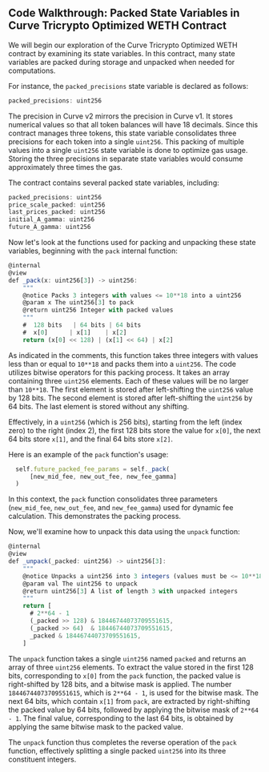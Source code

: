 ## Code Walkthrough: Packed State Variables in Curve Tricrypto Optimized WETH Contract

We will begin our exploration of the Curve Tricrypto Optimized WETH contract by examining its state variables. In this contract, many state variables are packed during storage and unpacked when needed for computations. 

For instance, the `packed_precisions` state variable is declared as follows:
```javascript
packed_precisions: uint256
```
The precision in Curve v2 mirrors the precision in Curve v1. It stores numerical values so that all token balances will have 18 decimals. Since this contract manages three tokens, this state variable consolidates three precisions for each token into a single `uint256`. This packing of multiple values into a single `uint256` state variable is done to optimize gas usage. Storing the three precisions in separate state variables would consume approximately three times the gas.

The contract contains several packed state variables, including:
```javascript
packed_precisions: uint256
price_scale_packed: uint256
last_prices_packed: uint256
initial_A_gamma: uint256
future_A_gamma: uint256
```
Now let's look at the functions used for packing and unpacking these state variables, beginning with the `pack` internal function:
```javascript
@internal
@view
def _pack(x: uint256[3]) -> uint256:
    """
    @notice Packs 3 integers with values <= 10**18 into a uint256
    @param x The uint256[3] to pack
    @return uint256 Integer with packed values
    """
    #  128 bits   | 64 bits | 64 bits
    #  x[0]      | x[1]    | x[2]
    return (x[0] << 128) | (x[1] << 64) | x[2]
```
As indicated in the comments, this function takes three integers with values less than or equal to `10**18` and packs them into a `uint256`. The code utilizes bitwise operators for this packing process. It takes an array containing three `uint256` elements. Each of these values will be no larger than `10**18`. The first element is stored after left-shifting the `uint256` value by 128 bits. The second element is stored after left-shifting the `uint256` by 64 bits. The last element is stored without any shifting.

Effectively, in a `uint256` (which is 256 bits), starting from the left (index zero) to the right (index 2), the first 128 bits store the value for `x[0]`, the next 64 bits store `x[1]`, and the final 64 bits store `x[2]`.

Here is an example of the `pack` function's usage:
```javascript
  self.future_packed_fee_params = self._pack(
      [new_mid_fee, new_out_fee, new_fee_gamma]
  )
```
In this context, the `pack` function consolidates three parameters (`new_mid_fee`, `new_out_fee`, and `new_fee_gamma`) used for dynamic fee calculation. This demonstrates the packing process.

Now, we'll examine how to unpack this data using the `unpack` function:
```javascript
@internal
@view
def _unpack(_packed: uint256) -> uint256[3]:
    """
    @notice Unpacks a uint256 into 3 integers (values must be <= 10**18)
    @param val The uint256 to unpack
    @return uint256[3] A list of length 3 with unpacked integers
    """
    return [
      # 2**64 - 1
      (_packed >> 128) & 18446744073709551615,
      (_packed >> 64)  & 18446744073709551615,
      _packed & 18446744073709551615,
    ]
```
The `unpack` function takes a single `uint256` named `packed` and returns an array of three `uint256` elements. To extract the value stored in the first 128 bits, corresponding to `x[0]` from the `pack` function, the packed value is right-shifted by 128 bits, and a bitwise mask is applied. The number `18446744073709551615`, which is `2**64 - 1`, is used for the bitwise mask. The next 64 bits, which contain `x[1]` from `pack`, are extracted by right-shifting the packed value by 64 bits, followed by applying the bitwise mask of `2**64 - 1`. The final value, corresponding to the last 64 bits, is obtained by applying the same bitwise mask to the packed value.

The `unpack` function thus completes the reverse operation of the `pack` function, effectively splitting a single packed `uint256` into its three constituent integers.
